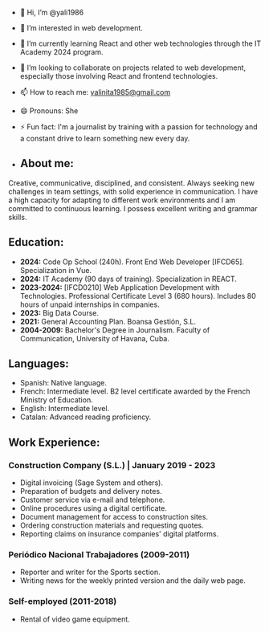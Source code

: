 - 👋 Hi, I’m @yali1986
- 👀 I’m interested in web development.
- 🌱 I’m currently learning React and other web technologies through the IT Academy 2024 program.
- 💞️ I’m looking to collaborate on projects related to web development, especially those involving React and frontend technologies.
- 📫 How to reach me: yalinita1985@gmail.com
- 😄 Pronouns: She
- ⚡ Fun fact: I'm a journalist by training with a passion for technology and a constant drive to learn something new every day.

- ## About me:
Creative, communicative, disciplined, and consistent. Always seeking new challenges in team settings, with solid experience in communication. 
I have a high capacity for adapting to different work environments and I am committed to continuous learning. I possess excellent writing and grammar skills.

## Education:
- **2024:** Code Op School (240h). Front End Web Developer [IFCD65]. Specialization in Vue.
- **2024:** IT Academy (90 days of training). Specialization in REACT.
- **2023-2024:** [IFCD0210] Web Application Development with Technologies. Professional Certificate Level 3 (680 hours). Includes 80 hours of unpaid internships in companies.
- **2023:** Big Data Course.
- **2021:** General Accounting Plan. Boansa Gestión, S.L.
- **2004-2009:** Bachelor's Degree in Journalism. Faculty of Communication, University of Havana, Cuba.

## Languages:
- Spanish: Native language.
- French: Intermediate level. B2 level certificate awarded by the French Ministry of Education.
- English: Intermediate level.
- Catalan: Advanced reading proficiency.

## Work Experience:
### Construction Company (S.L.) | January 2019 - 2023
- Digital invoicing (Sage System and others).
- Preparation of budgets and delivery notes.
- Customer service via e-mail and telephone.
- Online procedures using a digital certificate.
- Document management for access to construction sites.
- Ordering construction materials and requesting quotes.
- Reporting claims on insurance companies' digital platforms.

### Periódico Nacional Trabajadores (2009-2011)
- Reporter and writer for the Sports section.
- Writing news for the weekly printed version and the daily web page.

### Self-employed (2011-2018)
- Rental of video game equipment.
